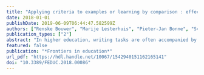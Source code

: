 ```yaml
---
title: "Applying criteria to examples or learning by comparison : effects on students' evaluative judgment and performance in writing"
date: 2018-01-01
publishDate: 2019-06-09T06:44:47.582599Z
authors: ["Renske Bouwer", "Marije Lesterhuis", "Pieter-Jan Bonne", "Sven De Maeyer"]
publication_types: ["2"]
abstract: "In higher education, writing tasks are often accompanied by criteria indicating key aspects of writing quality. Sometimes, these criteria are also illustrated with examples of varying quality. It is, however, not yet clear how students learn from shared criteria and examples. This research aims to investigate the learning effects of two different instructional approaches: applying criteria to examples and comparative judgment. International business students were instructed to write a five-paragraph essay, preceded by a 30-min peer assessment in which they evaluated the quality of a range of example essays. Half of the students evaluated the quality of the example essays using a list of teacher-designed criteria (criteria condition; n = 20), the other group evaluated by pairwise comparisons (comparative judgment condition; n = 20). Students were also requested to provide peer feedback. Results show that the instructional approach influenced the kind of aspects students commented on when giving feedback. Students in the comparative judgment condition provided relatively more feedback on higher order aspects such as the content and structure of the text than students in the criteria condition. This was only the case for improvement feedback; for feedback on strengths there were no significant differences. Positive effects of comparative judgment on students' own writing performance were only moderate and non-significant in this small sample. Although the transfer effects were inconclusive, this study nevertheless shows that comparative judgment can be as powerful as applying criteria to examples. Comparative judgement inherently activates students to engage with exemplars at a higher textual level and enables students to evaluate more example essays by comparison than by criteria. Further research is needed on the long-term and indirect effects of comparative judgment, as it might influence students' conceptualization of writing, without directly improving their writing performance."
featured: false
publication: "*Frontiers in education*"
url_pdf: "https://hdl.handle.net/10067/1542940151162165141"
doi: "10.3389/FEDUC.2018.00086"
---
```


